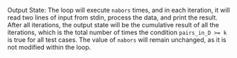 Output State: The loop will execute `nabors` times, and in each iteration, it will read two lines of input from stdin, process the data, and print the result. After all iterations, the output state will be the cumulative result of all the iterations, which is the total number of times the condition `pairs_in_D >= k` is true for all test cases. The value of `nabors` will remain unchanged, as it is not modified within the loop.